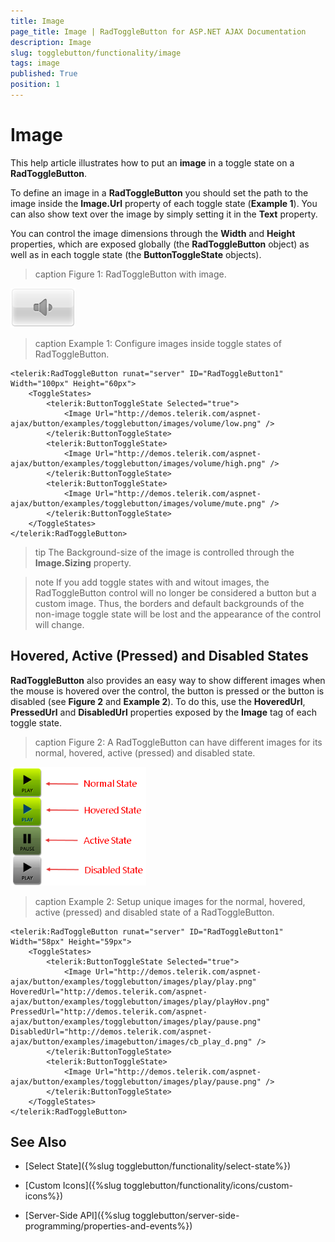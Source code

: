 ```yaml
---
title: Image
page_title: Image | RadToggleButton for ASP.NET AJAX Documentation
description: Image
slug: togglebutton/functionality/image
tags: image
published: True
position: 1
---
```


# Image

This help article illustrates how to put an **image** in a toggle state on a **RadToggleButton**.

To define an image in a **RadToggleButton** you should set the path to the image inside the **Image.Url** property of each toggle state (**Example 1**). You can also show text over the image by simply setting it in the **Text** property.

You can control the image dimensions through the **Width** and **Height** properties, which are exposed globally (the **RadToggleButton** object) as well as in each toggle state (the **ButtonToggleState** objects).

>caption Figure 1: RadToggleButton with image.

![RadToggleButton with image](images/toggle-button-image.png)

>caption Example 1: Configure images inside toggle states of RadToggleButton. 

````ASP.NET
<telerik:RadToggleButton runat="server" ID="RadToggleButton1" Width="100px" Height="60px">
	<ToggleStates>
		<telerik:ButtonToggleState Selected="true">
			<Image Url="http://demos.telerik.com/aspnet-ajax/button/examples/togglebutton/images/volume/low.png" />
		</telerik:ButtonToggleState>
		<telerik:ButtonToggleState>
			<Image Url="http://demos.telerik.com/aspnet-ajax/button/examples/togglebutton/images/volume/high.png" />
		</telerik:ButtonToggleState>
		<telerik:ButtonToggleState>
			<Image Url="http://demos.telerik.com/aspnet-ajax/button/examples/togglebutton/images/volume/mute.png" />
		</telerik:ButtonToggleState>
	</ToggleStates>
</telerik:RadToggleButton>
```` 

>tip The Background-size of the image is controlled through the **Image.Sizing** property.

>note If you add toggle states with and witout images, the RadToggleButton control will no longer be considered a button but a custom image. Thus, the borders and default backgrounds of the non-image toggle state will be lost and the appearance of the control will change.

## Hovered, Active (Pressed) and Disabled States

**RadToggleButton** also provides an easy way to show different images when the mouse is hovered over the control, the button is pressed or the button is disabled (see **Figure 2** and **Example 2**). To do this, use the **HoveredUrl**, **PressedUrl** and **DisabledUrl** properties exposed by the **Image** tag of each toggle state.

>caption Figure 2: A RadToggleButton can have different images for its normal, hovered, active (pressed) and disabled state.

![RadToggleButton with image states](images/toggle-button-image-states.png)

>caption Example 2: Setup unique images for the normal, hovered, active (pressed) and disabled state of a RadToggleButton.

````ASP.NET
<telerik:RadToggleButton runat="server" ID="RadToggleButton1" Width="58px" Height="59px">
	<ToggleStates>
		<telerik:ButtonToggleState Selected="true">
			<Image Url="http://demos.telerik.com/aspnet-ajax/button/examples/togglebutton/images/play/play.png" HoveredUrl="http://demos.telerik.com/aspnet-ajax/button/examples/togglebutton/images/play/playHov.png" PressedUrl="http://demos.telerik.com/aspnet-ajax/button/examples/togglebutton/images/play/pause.png" DisabledUrl="http://demos.telerik.com/aspnet-ajax/button/examples/imagebutton/images/cb_play_d.png" />
		</telerik:ButtonToggleState>
		<telerik:ButtonToggleState>
			<Image Url="http://demos.telerik.com/aspnet-ajax/button/examples/togglebutton/images/play/pause.png" />
		</telerik:ButtonToggleState>
	</ToggleStates>
</telerik:RadToggleButton>
````

## See Also

 * [Select State]({%slug togglebutton/functionality/select-state%})
 
 * [Custom Icons]({%slug togglebutton/functionality/icons/custom-icons%})
 
 * [Server-Side API]({%slug togglebutton/server-side-programming/properties-and-events%})

